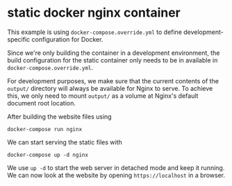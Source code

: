 # static docker nginx container

This example is using `docker-compose.override.yml` to define development-specific configuration for Docker. 

Since we're only building the container in a development environment, the build configuration for the static container only needs to be in available in `docker-compose.override.yml`.

For development purposes, we make sure that the current contents of the `output/` directory will always be available for Nginx to serve. To achieve this, we only need to mount `output/` as a volume at Nginx's default document root location.

After building the website files using 

`docker-compose run nginx`

We can start serving the static files with 

`docker-compose up -d nginx`

We use `up -d` to start the web server in detached mode and keep it running. We can now look at the website by opening `https://localhost` in a browser.
